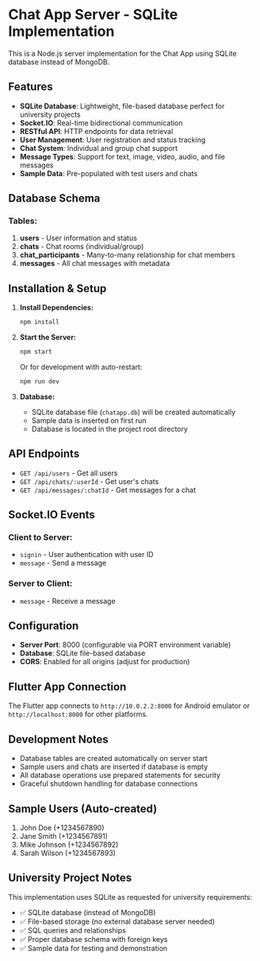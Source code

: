 # Chat App Server - SQLite Implementation

This is a Node.js server implementation for the Chat App using SQLite database instead of MongoDB.

## Features

- **SQLite Database**: Lightweight, file-based database perfect for university projects
- **Socket.IO**: Real-time bidirectional communication
- **RESTful API**: HTTP endpoints for data retrieval
- **User Management**: User registration and status tracking
- **Chat System**: Individual and group chat support
- **Message Types**: Support for text, image, video, audio, and file messages
- **Sample Data**: Pre-populated with test users and chats

## Database Schema

### Tables:
1. **users** - User information and status
2. **chats** - Chat rooms (individual/group)
3. **chat_participants** - Many-to-many relationship for chat members
4. **messages** - All chat messages with metadata

## Installation & Setup

1. **Install Dependencies:**
   ```bash
   npm install
   ```

2. **Start the Server:**
   ```bash
   npm start
   ```
   
   Or for development with auto-restart:
   ```bash
   npm run dev
   ```

3. **Database:**
   - SQLite database file (`chatapp.db`) will be created automatically
   - Sample data is inserted on first run
   - Database is located in the project root directory

## API Endpoints

- `GET /api/users` - Get all users
- `GET /api/chats/:userId` - Get user's chats
- `GET /api/messages/:chatId` - Get messages for a chat

## Socket.IO Events

### Client to Server:
- `signin` - User authentication with user ID
- `message` - Send a message

### Server to Client:
- `message` - Receive a message

## Configuration

- **Server Port**: 8000 (configurable via PORT environment variable)
- **Database**: SQLite file-based database
- **CORS**: Enabled for all origins (adjust for production)

## Flutter App Connection

The Flutter app connects to `http://10.0.2.2:8000` for Android emulator or `http://localhost:8000` for other platforms.

## Development Notes

- Database tables are created automatically on server start
- Sample users and chats are inserted if database is empty
- All database operations use prepared statements for security
- Graceful shutdown handling for database connections

## Sample Users (Auto-created)

1. John Doe (+1234567890)
2. Jane Smith (+1234567891)
3. Mike Johnson (+1234567892)
4. Sarah Wilson (+1234567893)

## University Project Notes

This implementation uses SQLite as requested for university requirements:
- ✅ SQLite database (instead of MongoDB)
- ✅ File-based storage (no external database server needed)
- ✅ SQL queries and relationships
- ✅ Proper database schema with foreign keys
- ✅ Sample data for testing and demonstration
